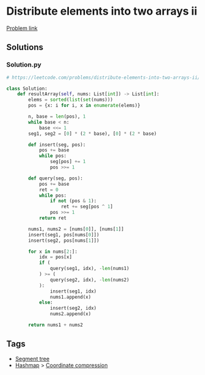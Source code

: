 # Distribute elements into two arrays ii

[Problem link](https://leetcode.com/problems/distribute-elements-into-two-arrays-ii/)

## Solutions


### Solution.py
```py
# https://leetcode.com/problems/distribute-elements-into-two-arrays-ii/

class Solution:
    def resultArray(self, nums: List[int]) -> List[int]:
        elems = sorted(list(set(nums)))
        pos = {x: i for i, x in enumerate(elems)}

        n, base = len(pos), 1
        while base < n:
            base <<= 1
        seg1, seg2 = [0] * (2 * base), [0] * (2 * base)

        def insert(seg, pos):
            pos += base
            while pos:
                seg[pos] += 1
                pos >>= 1

        def query(seg, pos):
            pos += base
            ret = 0
            while pos:
                if not (pos & 1):
                    ret += seg[pos ^ 1]
                pos >>= 1
            return ret

        nums1, nums2 = [nums[0]], [nums[1]]
        insert(seg1, pos[nums[0]])
        insert(seg2, pos[nums[1]])

        for x in nums[2:]:
            idx = pos[x]
            if (
                query(seg1, idx), -len(nums1)
            ) >= (
                query(seg2, idx), -len(nums2)
            ):
                insert(seg1, idx)
                nums1.append(x)
            else:
                insert(seg2, idx)
                nums2.append(x)

        return nums1 + nums2
```
## Tags

* [Segment tree](/README.md#Segment_tree)
* [Hashmap](/README.md#Hashmap) > [Coordinate compression](/README.md#Hashmap-Coordinate_compression)
